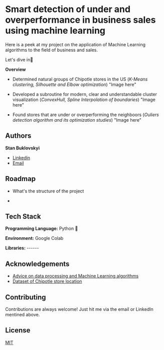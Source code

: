 
# Smart detection of under and overperformance in business sales using machine learning

Here is a peek at my project on the application of Machine Learning algorithms to the field
of business and sales.

Let's dive in🚀

**Overview**
* Determined  natural groups of Chipotle stores in the US
(*K-Means clustering, Silhouette and Elbow optimization*)
"Image here"

* Developed a subroutine for modern, clear and understandable cluster visualization
(*ConvexHull, Spline Interpolation of boundaries*)
"Image here"

* Found stores that are under or overperforming the neighboors 
(*Ouliers detection algorithm and its optimization studies*)
"Image here"


## Authors

**Stan Buklovskyi**

- [Linkedin](https://www.linkedin.com/in/buklovskyi/)
- [Email](mailto:stas.buklovskiy@gmail.com)

## Roadmap

- What's the structure of the project

- 


## Tech Stack

**Programming Language:** Python 🐍

**Environment:** Google Colab

**Libraries:** ------



## Acknowledgements

 - [Advice on data processing and Machine Learning algorithms](https://www.linkedin.com/in/alexanderknysh/)
 - [Dataset of Chipotle store location](https://www.kaggle.com/datasets/jeffreybraun/chipotle-locations)
 


## Contributing

Contributions are always welcome! Just hit me via the email or LinkedIn mentined above. 


## License

[MIT](https://choosealicense.com/licenses/mit/)


